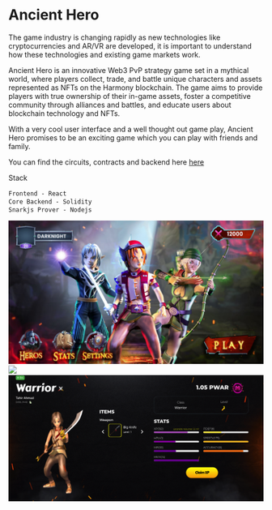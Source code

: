 # Ancient Hero

The game industry is changing rapidly as new technologies like cryptocurrencies and AR/VR are developed, it is important to understand how these technologies and existing game markets work.

Ancient Hero is an innovative Web3 PvP strategy game set in a mythical world, where players collect, trade, and battle unique characters and assets represented as NFTs on the Harmony blockchain. The game aims to provide players with true ownership of their in-game assets, foster a competitive community through alliances and battles, and educate users about blockchain technology and NFTs.

With a very cool user interface and a well thought out game play, Ancient Hero promises to be an exciting game which you can play with friends and family.

You can find the circuits, contracts and backend here [here](https://github.com/Destiny-01/mythicals/tree/backend)

Stack

```
Frontend - React
Core Backend - Solidity 
Snarkjs Prover - Nodejs
```

<img src="public/Background01.png" width="1000px">
<img src="public/Background02.png" width="1000px">
<img src="public/Background03.png" width="1000px">


